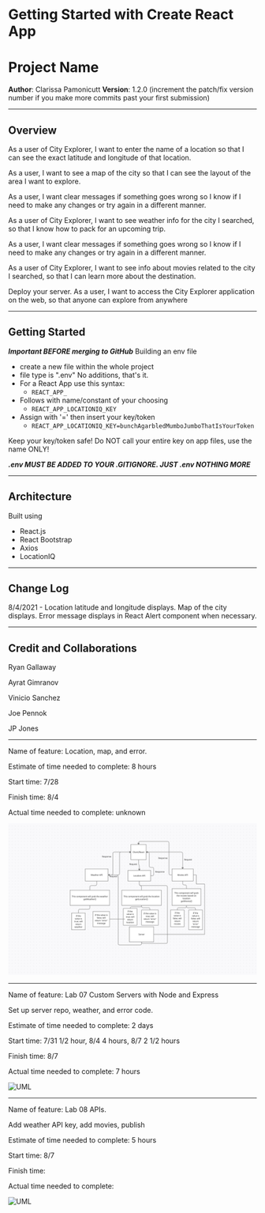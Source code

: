 # Getting Started with Create React App

# Project Name

**Author**: Clarissa Pamonicutt
**Version**: 1.2.0 (increment the patch/fix version number if you make more commits past your first submission)

---

## Overview

As a user of City Explorer, I want to enter the name of a location so that I can see the exact latitude and longitude of that location.

As a user, I want to see a map of the city so that I can see the layout of the area I want to explore.

As a user, I want clear messages if something goes wrong so I know if I need to make any changes or try again in a different manner.

As a user of City Explorer, I want to see weather info for the city I searched, so that I know how to pack for an upcoming trip.

As a user, I want clear messages if something goes wrong so I know if I need to make any changes or try again in a different manner.

As a user of City Explorer, I want to see info about movies related to the city I searched, so that I can learn more about the destination.

Deploy your server. As a user, I want to access the City Explorer application on the web, so that anyone can explore from anywhere

<!-- Provide a high level overview of what this application is and why you are building it, beyond the fact that it's an assignment for this class. (i.e. What's your problem domain?) -->

---

## Getting Started

***Important BEFORE merging to GitHub***
Building an env file

- create a new file within the whole project
- file type is ".env" No additions, that's it.
- For a React App use this syntax:
  - `REACT_APP_`
- Follows with name/constant of your choosing
  - `REACT_APP_LOCATIONIQ_KEY`
- Assign with '=' then insert your key/token
  - `REACT_APP_LOCATIONIQ_KEY=bunchAgarbledMumboJumboThatIsYourToken`

Keep your key/token safe!
Do NOT call your entire key on app files, use the name ONLY!

***.env MUST BE ADDED TO YOUR .GITIGNORE. JUST .env NOTHING MORE***

<!-- What are the steps that a user must take in order to build this app on their own machine and get it running? -->

---

## Architecture

Built using

- React.js
- React Bootstrap
- Axios
- LocationIQ
<!-- Provide a detailed description of the application design. What technologies (languages, libraries, etc) you're using, and any other relevant design information. -->

---

## Change Log

8/4/2021 - Location latitude and longitude displays. Map of the city displays. Error message displays in React Alert component when necessary.

<!-- Use this area to document the iterative changes made to your application as each feature is successfully implemented. Use time stamps. Here's an example:

01-01-2001 4:59pm - Application now has a fully-functional express server, with a GET route for the location resource. -->

---

## Credit and Collaborations

Ryan Gallaway

Ayrat Gimranov

Vinicio Sanchez

Joe Pennok

JP Jones

---

Name of feature: Location, map, and error.

Estimate of time needed to complete: 8 hours

Start time: 7/28

Finish time: 8/4

Actual time needed to complete: unknown

![UML](public/uml.png)

---

Name of feature: Lab 07 Custom Servers with Node and Express

Set up server repo, weather, and error code.

Estimate of time needed to complete: 2 days

Start time: 7/31 1/2 hour, 8/4 4 hours, 8/7 2 1/2 hours

Finish time: 8/7

Actual time needed to complete: 7 hours

![UML](./lab07uml.png)

---

Name of feature: Lab 08 APIs.

Add weather API key, add movies, publish

Estimate of time needed to complete: 5 hours

Start time: 8/7

Finish time:

Actual time needed to complete:

![UML](./WRRCLab08.jpg)
